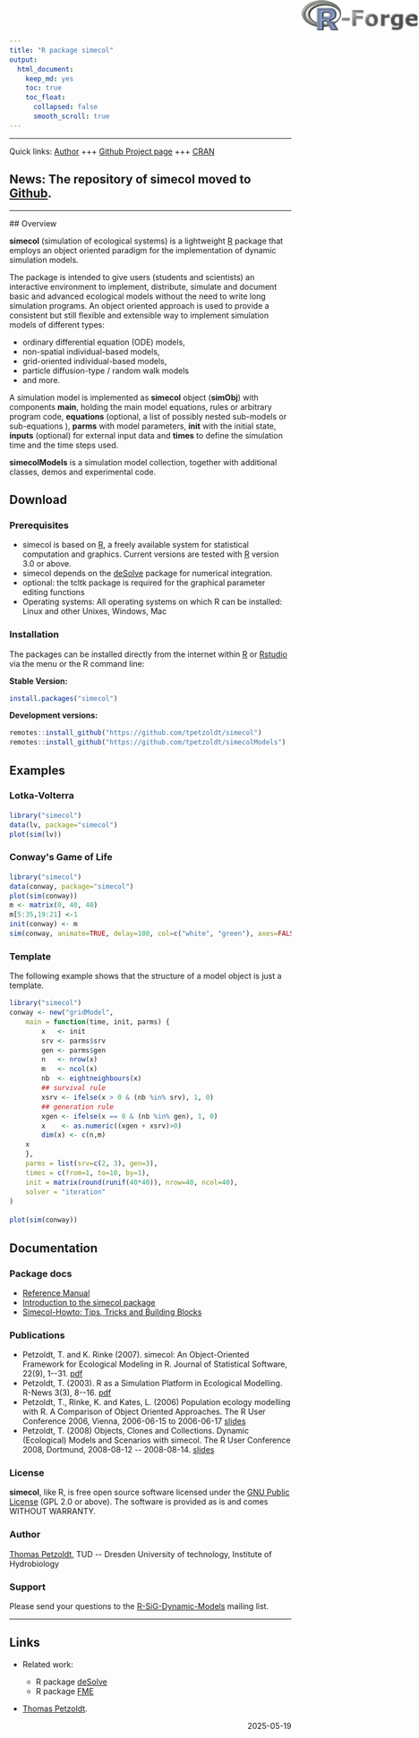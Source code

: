 ```yaml
---
title: "R package simecol"
output: 
  html_document: 
    keep_md: yes
    toc: true
    toc_float:
      collapsed: false
      smooth_scroll: true
---
```


<a href="http://www.r-forge.r-project.org"><img src="r-forge.png" style="position:absolute;top:0px;right:0px;" /></a>



<hr>

Quick links: [Author](https://www.tu-dresden.de/Members/thomas.petzoldt) +++ [Github Project page](https://github.com/tpetzoldt/simecol/) +++ [CRAN](https://cran.r-project.org/package=simecol)


## News: The repository of **simecol** moved to [Github](https://github.com/tpetzoldt/simecol/).

<hr>
## Overview

**simecol** (simulation of ecological systems) is a lightweight [R](https://www.r-project.org) package that employs an object oriented paradigm for the implementation of dynamic simulation models.

The  package is intended to give users (students and scientists) an interactive environment to implement, distribute, simulate and document basic and advanced ecological models without the need to write long simulation programs. An object oriented approach is used to provide a consistent but still flexible and extensible way to implement simulation models of different types:

* ordinary differential equation (ODE) models,
* non-spatial individual-based models,
* grid-oriented individual-based models,
* particle diffusion-type / random walk models
* and more.

A simulation model is implemented as **simecol** object (**simObj**) with components **main**, holding the main model equations, rules or arbitrary program code, **equations** (optional, a list of possibly nested sub-models or sub-equations ), **parms** with model parameters, **init** with the initial state, **inputs** (optional) for external input data and **times** to define the simulation time and the time steps used.

**simecolModels** is a simulation model collection, together with additional classes, demos and experimental code.


  

## Download

### Prerequisites

* simecol is based on [R](https://www.r-project.org), a freely available system for statistical computation and graphics. Current versions are tested with [R](https://www.r-project.org) version 3.0 or above.
* simecol depends on the [deSolve](http://desolve.r-forge.r-project.org) package for numerical integration.
* optional: the tcltk package is required for the graphical parameter editing functions
* Operating systems: All operating systems on which R can be installed: Linux and other Unixes, Windows, Mac

### Installation

The packages can be installed directly from the internet within [R](https://www.r-project.org) or [Rstudio](https://www.rstudio.com/) via the menu or the R command line:

**Stable Version:**


``` r
install.packages("simecol")
```

**Development versions:**


``` r
remotes::install_github("https://github.com/tpetzoldt/simecol")
remotes::install_github("https://github.com/tpetzoldt/simecolModels")
```


## Examples

### Lotka-Volterra


``` r
library("simecol")
data(lv, package="simecol")
plot(sim(lv))
```

### Conway's Game of Life


``` r
library("simecol")
data(conway, package="simecol")
plot(sim(conway))
m <- matrix(0, 40, 40)
m[5:35,19:21] <-1
init(conway) <- m
sim(conway, animate=TRUE, delay=100, col=c("white", "green"), axes=FALSE)
```


### Template

The following example shows that the structure of a model object is just a template.


``` r
library("simecol")
conway <- new("gridModel",
    main = function(time, init, parms) {
        x   <- init
        srv <- parms$srv
        gen <- parms$gen
        n   <- nrow(x)
        m   <- ncol(x)
        nb  <- eightneighbours(x)
        ## survival rule
        xsrv <- ifelse(x > 0 & (nb %in% srv), 1, 0)
        ## generation rule
        xgen <- ifelse(x == 0 & (nb %in% gen), 1, 0)
        x    <- as.numeric((xgen + xsrv)>0)
        dim(x) <- c(n,m)
    x
    },
    parms = list(srv=c(2, 3), gen=3),
    times = c(from=1, to=10, by=1),
    init = matrix(round(runif(40*40)), nrow=40, ncol=40),
    solver = "iteration"
)

plot(sim(conway))
```
## Documentation

### Package docs

* [Reference Manual](http://cran.r-project.org/web/packages/simecol/simecol.pdf)
*	[Introduction to the simecol package](https://cran.r-project.org/web/packages/simecol/vignettes/a-simecol-introduction.pdf)
* [Simecol-Howto: Tips, Tricks and Building Blocks](https://cran.r-project.org/web/packages/simecol/vignettes/b-simecol-howtos.pdf)


### Publications

* Petzoldt, T. and K. Rinke (2007). simecol: An Object-Oriented Framework for Ecological Modeling in R. Journal of Statistical Software, 22(9), 1--31. [pdf](http://www.jstatsoft.org/v22/i09)
* Petzoldt, T. (2003). R as a Simulation Platform in Ecological Modelling. R-News 3(3), 8--16. [pdf](http://cran.r-project.org/doc/Rnews/Rnews_2003-3.pdf)
* Petzoldt, T., Rinke, K. and Kates, L. (2006) Population ecology modelling with R. A Comparison of Object Oriented Approaches. The R User Conference 2006, Vienna, 2006-06-15 to 2006-06-17 [slides](https://www.r-project.org/conferences/useR-2006/Slides/PetzoldtEtAl.pdf)
* Petzoldt, T. (2008) Objects, Clones and Collections. Dynamic (Ecological) Models and Scenarios with simecol. The R User Conference 2008, Dortmund, 2008-08-12 -- 2008-08-14. [slides](https://www.r-project.org/conferences/useR-2008/slides/Petzoldt.pdf)

### License

**simecol**, like R, is free open source software licensed under the [GNU Public License](https://www.gnu.org/licenses/#GPL) (GPL 2.0 or above). The software is provided as is and comes WITHOUT WARRANTY.

### Author

[Thomas Petzoldt](https://www.tu-dresden.de/Members/thomas.petzoldt), TUD -- Dresden University of technology, Institute of Hydrobiology

### Support

Please send your questions to the [R-SiG-Dynamic-Models](https://stat.ethz.ch/mailman/listinfo/r-sig-dynamic-models) mailing list.

<hr>

## Links

* Related work:
    * R package [deSolve](http://desolve.r-forge.r-project.org)
    * R package [FME](http://fme.r-forge.r-project.org/)

* [Thomas Petzoldt](https://www.tu-dresden.de/Members/thomas.petzoldt).

<div style="text-align: right">2025-05-19</div>
